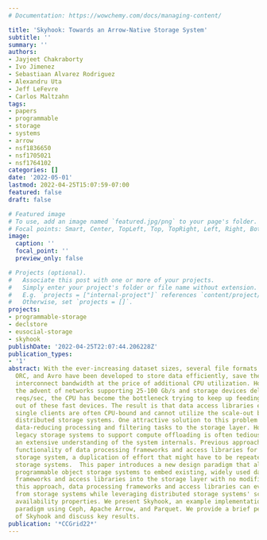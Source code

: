 ```yaml
---
# Documentation: https://wowchemy.com/docs/managing-content/

title: 'Skyhook: Towards an Arrow-Native Storage System'
subtitle: ''
summary: ''
authors:
- Jayjeet Chakraborty
- Ivo Jimenez
- Sebastiaan Alvarez Rodriguez
- Alexandru Uta
- Jeff LeFevre
- Carlos Maltzahn
tags:
- papers
- programmable
- storage
- systems
- arrow
- nsf1836650
- nsf1705021
- nsf1764102
categories: []
date: '2022-05-01'
lastmod: 2022-04-25T15:07:59-07:00
featured: false
draft: false

# Featured image
# To use, add an image named `featured.jpg/png` to your page's folder.
# Focal points: Smart, Center, TopLeft, Top, TopRight, Left, Right, BottomLeft, Bottom, BottomRight.
image:
  caption: ''
  focal_point: ''
  preview_only: false

# Projects (optional).
#   Associate this post with one or more of your projects.
#   Simply enter your project's folder or file name without extension.
#   E.g. `projects = ["internal-project"]` references `content/project/deep-learning/index.md`.
#   Otherwise, set `projects = []`.
projects:
- programmable-storage
- declstore
- eusocial-storage
- skyhook
publishDate: '2022-04-25T22:07:44.206228Z'
publication_types:
- '1'
abstract: With the ever-increasing dataset sizes, several file formats such as Parquet,
  ORC, and Avro have been developed to store data efficiently, save the network, and
  interconnect bandwidth at the price of additional CPU utilization. However, with
  the advent of networks supporting 25-100 Gb/s and storage devices delivering 1,000,000
  reqs/sec, the CPU has become the bottleneck trying to keep up feeding data in and
  out of these fast devices. The result is that data access libraries executed on
  single clients are often CPU-bound and cannot utilize the scale-out benefits of
  distributed storage systems. One attractive solution to this problem is to offload
  data-reducing processing and filtering tasks to the storage layer. However, modifying
  legacy storage systems to support compute offloading is often tedious and requires
  an extensive understanding of the system internals. Previous approaches re-implemented
  functionality of data processing frameworks and access libraries for a particular
  storage system, a duplication of effort that might have to be repeated for different
  storage systems.  This paper introduces a new design paradigm that allows extending
  programmable object storage systems to embed existing, widely used data processing
  frameworks and access libraries into the storage layer with no modifications. In
  this approach, data processing frameworks and access libraries can evolve independently
  from storage systems while leveraging distributed storage systems' scale-out and
  availability properties. We present Skyhook, an example implementation of our design
  paradigm using Ceph, Apache Arrow, and Parquet. We provide a brief performance evaluation
  of Skyhook and discuss key results.
publication: '*CCGrid22*'
---
```


